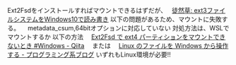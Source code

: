 Ext2Fsdをインストールすればマウントできるはずだが、
  [徒然草: ext3ファイルシステムをWindows10で読み書き](https://hro-blog.blogspot.com/2016/02/ext3windows10.html)
以下の問題があるため、マウントに失敗する。
　metadata_csum,64bitオプションに対応していない
対処方法は、WSLでマウントするか
以下の方法
　[Ext2Fsd で ext4 パーティションをマウントできないとき #Windows - Qiita](https://qiita.com/safu9/items/42e977b8943c8d0837af)
　または
　[Linux のファイルを Windows から操作する - プログラミング系ブログ](https://dpcblog.hatenablog.com/entry/2020/02/18/194757)
いずれもLinux環境が必要!!